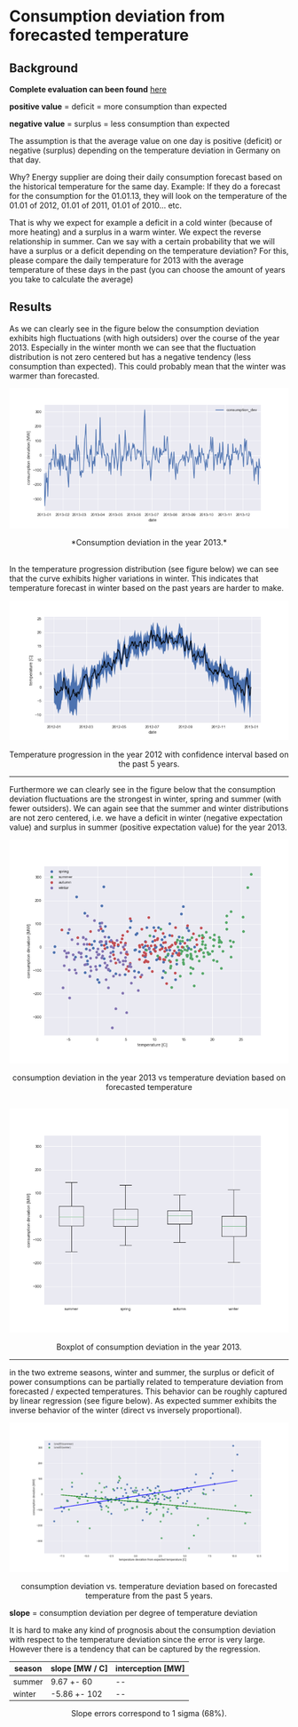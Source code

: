 # Consumption deviation from forecasted temperature
## Background

**Complete evaluation can been found** [here](https://github.com/jimixxperez/consumption_dev/blob/master/consumption_deviation.ipynb)

__positive value__ = deficit = more consumption than expected

__negative value__ = surplus = less consumption than expected

The assumption is that the average value on one day is positive (deficit) or negative (surplus) depending on the temperature deviation in Germany on that day.

Why? Energy supplier are doing their daily consumption forecast based on the historical temperature for the same day.  Example: If they do a forecast for the consumption for the 01.01.13, they will look on the temperature of the 01.01 of 2012, 01.01 of 2011, 01.01 of 2010… etc.

That is why we expect for example a deficit in a cold winter (because of more heating) and a surplus in a warm winter.
We expect the reverse relationship in summer.
Can we say with a certain probability that we will have a surplus or a deficit depending on the temperature deviation?
For this, please compare the daily temperature for 2013 with the average temperature of these days in the past (you can choose the amount of years you take to calculate the average)

## Results

As we can clearly see in the figure below the consumption deviation exhibits high fluctuations (with high outsiders) over the course of the year 2013. Especially in the winter month we can see that the fluctuation distribution is not zero centered but has a negative tendency (less consumption than expected). This could probably mean that the winter was warmer than forecasted.

![consumption deviation](consumption_dev_2013.png)

<center>*Consumption deviation in the year 2013.*</center>

<br>

In the temperature progression distribution (see figure below) we can see that the curve exhibits higher variations in winter. This indicates that temperature forecast in winter based on the past years are harder to make.

![temperature vs date](temperature_vs_date.png)

<center>Temperature progression in the year 2012 with confidence interval based on the past 5 years.</center>

---
Furthermore we can clearly see in the figure below that the consumption deviation fluctuations are the strongest in winter, spring and summer (with fewer outsiders). We can again see that the summer and winter distributions are not zero centered, i.e. we have a deficit in winter (negative expectation value) and surplus in summer (positive expectation value) for the year 2013.



![consumption deviation](consumption_deviation_vs_temperature.png)

<center>consumption deviation in the year 2013 vs temperature deviation based on forecasted temperature</center>

<br>

![consumption deviation](boxplot_consumption_deviation.png)

<center>Boxplot of consumption deviation in the year 2013.</center>



---
in the two extreme seasons, winter and summer, the surplus or deficit of power consumptions can be partially related to temperature deviation from forecasted / expected temperatures. This behavior can be roughly captured by linear regression (see figure below). As expected summer exhibits the inverse behavior of the winter (direct vs inversely proportional).


![consumption deviation](consumption_deviation_vs_temperature_deviation.png)

<center>consumption deviation vs. temperature deviation based on forecasted temperature from the past 5 years.</center>


 __slope__ = consumption deviation per degree of temperature deviation

 It is hard to make any kind of prognosis about the consumption deviation with respect to the temperature deviation since the error is very large. However there is a tendency that can be captured by the regression.

| season | slope [MW / C] | interception [MW]|
| ------ | ----- | ------------ |
| summer | 9.67 +- 60 | -- |
| winter | -5.86 +- 102 | -- |

<center> Slope errors correspond to 1 sigma (68%).</center>
